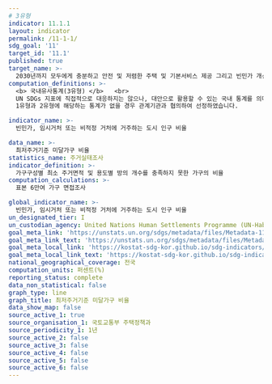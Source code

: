 ```yaml
---
# 3유형
indicator: 11.1.1
layout: indicator
permalink: /11-1-1/
sdg_goal: '11'
target_id: '11.1'
published: true
target_name: >-
  2030년까지 모두에게 충분하고 안전 및 저렴한 주택 및 기본서비스 제공 그리고 빈민가 개선
computation_definitions: >-
  <b> 국내유사통계(3유형) </b>   <br>
  UN SDGs 지표에 직접적으로 대응하지는 않으나, 대안으로 활용할 수 있는 국내 통계를 의미합니다.    <br> 
  1유형과 2유형에 해당하는 통계가 없을 경우 관계기관과 협의하여 선정하였습니다.  

indicator_name: >-
  빈민가, 임시거처 또는 비적정 거처에 거주하는 도시 인구 비율

data_name: >-
  최저주거기준 미달가구 비율
statistics_name: 주거실태조사
indicator_definition: >-
  가구구성별 최소 주거면적 및 용도별 방의 개수를 충족하지 못한 가구의 비율
computation_calculations: >-
  표본 6만여 가구 면접조사

global_indicator_name: >-
  빈민가, 임시거처 또는 비적정 거처에 거주하는 도시 인구 비율
un_designated_tier: I
un_custodian_agency: United Nations Human Settlements Programme (UN-Habitat)
goal_meta_link: 'https://unstats.un.org/sdgs/metadata/files/Metadata-11-01-01.pdf'
goal_meta_link_text: 'https://unstats.un.org/sdgs/metadata/files/Metadata-11-01-01.pdf'
goal_meta_local_link: 'https://kostat-sdg-kor.github.io/sdg-indicators/public/data/Metadata-11-01-01_KOR.pdf'
goal_meta_local_link_text: 'https://kostat-sdg-kor.github.io/sdg-indicators/public/data/Metadata-11-01-01_KOR.pdf'
national_geographical_coverage: 전국
computation_units: 퍼센트(%)
reporting_status: complete
data_non_statistical: false
graph_type: line
graph_title: 최저주거기준 미달가구 비율
data_show_map: false
source_active_1: true
source_organisation_1: 국토교통부 주택정책과
source_periodicity_1: 1년
source_active_2: false
source_active_3: false
source_active_4: false
source_active_5: false
source_active_6: false
---
```


